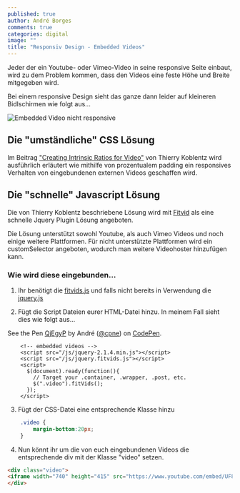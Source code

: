 ```yaml
---
published: true
author: André Borges
comments: true
categories: digital
image: ""
title: "Responsiv Design - Embedded Videos"
---
```



Jeder der ein Youtube- oder Vimeo-Video in seine responsive Seite einbaut, wird zu dem Problem kommen, dass den Videos eine feste Höhe und Breite mitgegeben wird.

Bei einem responsive Design sieht das ganze dann leider auf kleineren Bidlschirmen wie folgt aus...

![Embedded Video nicht responsive]({{site.baseurl}}/images/videononresponsiv.png)

## Die "umständliche" CSS Lösung
Im Beitrag ["Creating Intrinsic Ratios for Video"](http://alistapart.com/article/creating-intrinsic-ratios-for-video) von Thierry Koblentz wird ausführlich erläutert wie mithilfe von prozentualem padding ein responsives Verhalten von eingebundenen externen Videos geschaffen wird.

## Die "schnelle" Javascript Lösung
Die von Thierry Koblentz beschriebene Lösung wird mit [Fitvid](http://fitvidsjs.com/) als eine schnelle Jquery Plugin Lösung angeboten.

Die Lösung unterstützt sowohl Youtube, als auch Vimeo Videos und noch einige weitere Plattformen. Für nicht unterstützte Plattformen wird ein customSelector angeboten, wodurch man weitere Videohoster hinzufügen kann.

### Wie wird diese eingebunden...
1.  Ihr benötigt die [fitvids.js](https://github.com/davatron5000/FitVids.js/blob/master/jquery.fitvids.js) und falls nicht bereits in Verwendung die [jquery.js](https://jquery.com/download/)

2.  Fügt die Script Dateien eurer HTML-Datei hinzu. In meinem Fall sieht dies wie folgt aus...
<p data-height="134" data-theme-id="19116" data-slug-hash="QjEgyP" data-default-tab="result" data-user="cpne" class='codepen'>See the Pen <a href='http://codepen.io/cpne/pen/QjEgyP/'>QjEgyP</a> by André (<a href='http://codepen.io/cpne'>@cpne</a>) on <a href='http://codepen.io'>CodePen</a>.</p>
<script async src="//assets.codepen.io/assets/embed/ei.js"></script>

```
    <!-- embedded videos -->
    <script src="/js/jquery-2.1.4.min.js"></script>
    <script src="/js/jquery.fitvids.js"></script>
    <script>
      $(document).ready(function(){
        // Target your .container, .wrapper, .post, etc.
        $(".video").fitVids();
      });
    </script>
```

3.  Fügt der CSS-Datei eine entsprechende Klasse hinzu

~~~css
    .video {
        margin-bottom:20px;
    }
~~~

4.  Nun könnt ihr um die von euch eingebundenen Videos die entsprechende div mit der Klasse "video" setzen.

~~~html
<div class="video">
<iframe width="740" height="415" src="https://www.youtube.com/embed/UF8uR6Z6KLc" frameborder="0" allowfullscreen></iframe>
</div>
~~~
